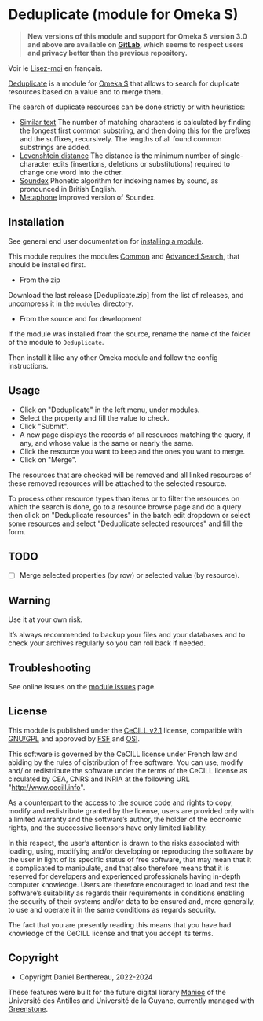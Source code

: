 Deduplicate (module for Omeka S)
================================

> __New versions of this module and support for Omeka S version 3.0 and above
> are available on [GitLab], which seems to respect users and privacy better
> than the previous repository.__

Voir le [Lisez-moi] en français.

[Deduplicate] is a module for [Omeka S] that allows to search for duplicate
resources based on a value and to merge them.

The search of duplicate resources can be done strictly or with heuristics:

- [Similar text]
  The number of matching characters is calculated by finding the longest first
  common substring, and then doing this for the prefixes and the suffixes,
  recursively. The lengths of all found common substrings are added.
- [Levenshtein distance]
  The distance is the minimum number of single-character edits (insertions,
  deletions or substitutions) required to change one word into the other.
- [Soundex]
  Phonetic algorithm for indexing names by sound, as pronounced in British
  English.
- [Metaphone]
  Improved version of Soundex.


Installation
------------

See general end user documentation for [installing a module].

This module requires the modules [Common] and [Advanced Search], that should be
installed first.

* From the zip

Download the last release [Deduplicate.zip] from the list of releases, and
uncompress it in the `modules` directory.

* From the source and for development

If the module was installed from the source, rename the name of the folder of
the module to `Deduplicate`.

Then install it like any other Omeka module and follow the config instructions.


Usage
-----

- Click on "Deduplicate" in the left menu, under modules.
- Select the property and fill the value to check.
- Click "Submit".
- A new page displays the records of all resources matching the query, if any,
  and whose value is the same or nearly the same.
- Click the resource you want to keep and the ones you want to merge.
- Click on "Merge".

The resources that are checked will be removed and all linked resources of these
removed resources will be attached to the selected resource.

To process other resource types than items or to filter the resources on which
the search is done, go to a resource browse page and do a query then click on
"Deduplicate resources" in the batch edit dropdown or select some resources and
select "Deduplicate selected resources" and fill the form.


TODO
----

- [ ] Merge selected properties (by row) or selected value (by resource).


Warning
-------

Use it at your own risk.

It’s always recommended to backup your files and your databases and to check
your archives regularly so you can roll back if needed.


Troubleshooting
---------------

See online issues on the [module issues] page.


License
-------

This module is published under the [CeCILL v2.1] license, compatible with
[GNU/GPL] and approved by [FSF] and [OSI].

This software is governed by the CeCILL license under French law and abiding by
the rules of distribution of free software. You can use, modify and/ or
redistribute the software under the terms of the CeCILL license as circulated by
CEA, CNRS and INRIA at the following URL "http://www.cecill.info".

As a counterpart to the access to the source code and rights to copy, modify and
redistribute granted by the license, users are provided only with a limited
warranty and the software’s author, the holder of the economic rights, and the
successive licensors have only limited liability.

In this respect, the user’s attention is drawn to the risks associated with
loading, using, modifying and/or developing or reproducing the software by the
user in light of its specific status of free software, that may mean that it is
complicated to manipulate, and that also therefore means that it is reserved for
developers and experienced professionals having in-depth computer knowledge.
Users are therefore encouraged to load and test the software’s suitability as
regards their requirements in conditions enabling the security of their systems
and/or data to be ensured and, more generally, to use and operate it in the same
conditions as regards security.

The fact that you are presently reading this means that you have had knowledge
of the CeCILL license and that you accept its terms.


Copyright
---------

* Copyright Daniel Berthereau, 2022-2024

These features were built for the future digital library [Manioc] of the
Université des Antilles and Université de la Guyane, currently managed with
[Greenstone].


[Deduplicate]: https://gitlab.com/Daniel-KM/Omeka-S-module-Deduplicate
[Lisez-moi]: https://gitlab.com/Daniel-KM/Omeka-S-module-Deduplicate/-/blob/master/LISEZMOI.md
[Omeka S]: https://omeka.org/s
[Similar text]: https://www.php.net/manual/en/function.similar-text
[Levenshtein distance]: https://en.wikipedia.org/wiki/Levenshtein_distance
[Soundex]: https://en.wikipedia.org/wiki/Soundex
[Metaphone]: https://en.wikipedia.org/wiki/Metaphone
[installing a module]: https://omeka.org/s/docs/user-manual/modules/#installing-modules
[Common]: https://gitlab.com/Daniel-KM/Omeka-S-module-Common
[Advanced Search]: https://gitlab.com/Daniel-KM/Omeka-S-module-AdvancedSearch
[module issues]: https://gitlab.com/Daniel-KM/Omeka-S-module-Deduplicate/-/issues
[CeCILL v2.1]: https://www.cecill.info/licences/Licence_CeCILL_V2.1-en.html
[GNU/GPL]: https://www.gnu.org/licenses/gpl-3.0.html
[FSF]: https://www.fsf.org
[OSI]: http://opensource.org
[Manioc]: http://www.manioc.org
[Greenstone]: http://www.greenstone.org
[GitLab]: https://gitlab.com/Daniel-KM
[Daniel-KM]: https://gitlab.com/Daniel-KM "Daniel Berthereau"
